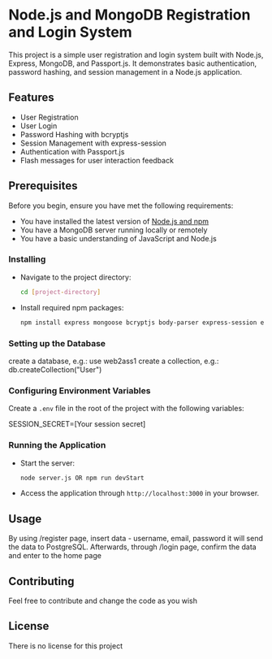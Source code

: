 # Node.js and MongoDB Registration and Login System

This project is a simple user registration and login system built with Node.js, Express, MongoDB, and Passport.js. It demonstrates basic authentication, password hashing, and session management in a Node.js application.

## Features

- User Registration
- User Login
- Password Hashing with bcryptjs
- Session Management with express-session
- Authentication with Passport.js
- Flash messages for user interaction feedback

## Prerequisites

Before you begin, ensure you have met the following requirements:

- You have installed the latest version of [Node.js and npm](https://nodejs.org/en/)
- You have a MongoDB server running locally or remotely
- You have a basic understanding of JavaScript and Node.js

### Installing

- Navigate to the project directory:
  ```bash
  cd [project-directory]
  ```
- Install required npm packages:
  ```bash
  npm install express mongoose bcryptjs body-parser express-session ejs passport passport-local method-override express-flash dotenv
  ```

### Setting up the Database

create a database, e.g.: use web2ass1
create a collection, e.g.: db.createCollection("User")

### Configuring Environment Variables

Create a `.env` file in the root of the project with the following variables:

SESSION_SECRET=[Your session secret]

### Running the Application

- Start the server:
  ```bash
  node server.js OR npm run devStart
  ```
- Access the application through `http://localhost:3000` in your browser.

## Usage

By using /register page, insert data - username, email, password it will send the data to PostgreSQL.
Afterwards, through /login page, confirm the data and enter to the home page

## Contributing

Feel free to contribute and change the code as you wish

## License

There is no license for this project